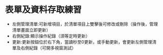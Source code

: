 # 表單及資料存取練習

- 左側管理清單:可新增項目，於清單項目上雙擊後可修改或刪除（操作後，管理清單畫面立即更新）
- 右側紀錄:顯示操作紀錄（須等定時更新）
- 更新:更新按鈕位於右下角，當讀秒至0更新，或手動更新，會更新左側管理清單及右側紀錄（可開多視窗測試）